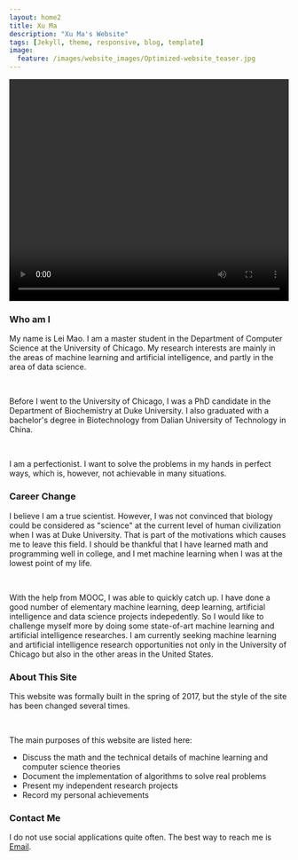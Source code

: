 ```yaml
---
layout: home2
title: Xu Ma
description: "Xu Ma's Website"
tags: [Jekyll, theme, responsive, blog, template]
image:
  feature: /images/website_images/Optimized-website_teaser.jpg
---
```


<head>
    <style type="text/css">
        figure{text-align: center;}
    </style>
</head>

<!-- <figure>
  <img src="{{ site.url }}/images/author_images/Optimized-Lei-Smoky_Mountain.JPG"/>
  <figcaption>Lei Mao at Smoky Mountain in 2015</figcaption>
</figure> -->
<video src="{{ site.url }}/images/author_images/video.mp4" width="100%" height="400" controls preload></video>

### Who am I

My name is Lei Mao. I am a master student in the Department of Computer Science at the University of Chicago. My research interests are mainly in the areas of machine learning and artificial intelligence, and partly in the area of data science. 

<br />

Before I went to the University of Chicago, I was a PhD candidate in the Department of Biochemistry at Duke University. I also graduated with a bachelor's degree in Biotechnology from Dalian University of Technology in China.

<br />

I am a perfectionist. I want to solve the problems in my hands in perfect ways, which is, however, not achievable in many situations.

### Career Change

I believe I am a true scientist. However, I was not convinced that biology could be considered as "science" at the current level of human civilization when I was at Duke University. That is part of the motivations which causes me to leave this field. I should be thankful that I have learned math and programming well in college, and I met machine learning when I was at the lowest point of my life. 

<br />

With the help from MOOC, I was able to quickly catch up. I have done a good number of elementary machine learning, deep learning, artificial intelligence and data science projects indepedently. So I would like to challenge myself more by doing some state-of-art machine learning and artificial intelligence researches. I am currently seeking machine learning and artificial intelligence research opportunities not only in the University of Chicago but also in the other areas in the United States.

### About This Site

This website was formally built in the spring of 2017, but the style of the site has been changed several times. 

<br />

The main purposes of this website are listed here:
* Discuss the math and the technical details of machine learning and computer science theories
* Document the implementation of algorithms to solve real problems
* Present my independent research projects
* Record my personal achievements

### Contact Me

I do not use social applications quite often. The best way to reach me is [Email](mailto:dukeleimao@gmail.com).

